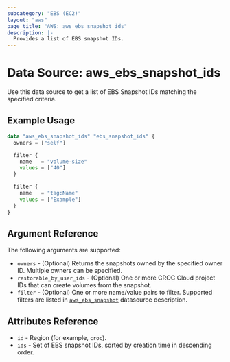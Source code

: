 ```yaml
---
subcategory: "EBS (EC2)"
layout: "aws"
page_title: "AWS: aws_ebs_snapshot_ids"
description: |-
  Provides a list of EBS snapshot IDs.
---
```


# Data Source: aws_ebs_snapshot_ids

Use this data source to get a list of EBS Snapshot IDs matching the specified
criteria.

## Example Usage

```terraform
data "aws_ebs_snapshot_ids" "ebs_snapshot_ids" {
  owners = ["self"]

  filter {
    name   = "volume-size"
    values = ["40"]
  }

  filter {
    name   = "tag:Name"
    values = ["Example"]
  }
}
```

## Argument Reference

The following arguments are supported:

* `owners` - (Optional) Returns the snapshots owned by the specified owner ID. Multiple owners can be specified.
* `restorable_by_user_ids` - (Optional) One or more CROC Cloud project IDs that can create volumes from the snapshot.
* `filter` - (Optional) One or more name/value pairs to filter.
  Supported filters are listed in [`aws_ebs_snapshot`][tf-ebs-snapshot] datasource description.

## Attributes Reference

* `id` - Region (for example, `croc`).
* `ids` - Set of EBS snapshot IDs, sorted by creation time in descending order.

[tf-ebs-snapshot]: ebs_snapshot.html
